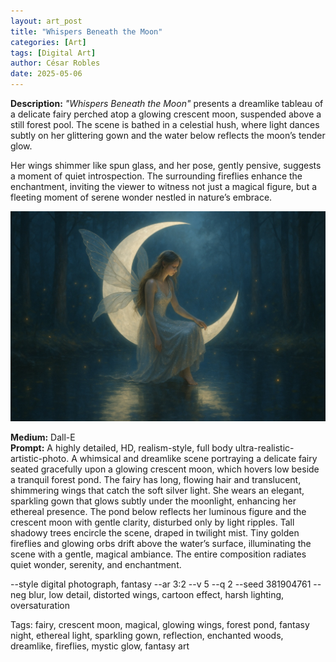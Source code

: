 ```yaml
---
layout: art_post
title: "Whispers Beneath the Moon"
categories: [Art]
tags: [Digital Art]
author: César Robles
date: 2025-05-06
---
```

**Description:** *"Whispers Beneath the Moon"* presents a dreamlike tableau of a delicate fairy perched atop a glowing crescent moon, suspended above a still forest pool. The scene is bathed in a celestial hush, where light dances subtly on her glittering gown and the water below reflects the moon’s tender glow.

Her wings shimmer like spun glass, and her pose, gently pensive, suggests a moment of quiet introspection. The surrounding fireflies enhance the enchantment, inviting the viewer to witness not just a magical figure, but a fleeting moment of serene wonder nestled in nature’s embrace.

![Whispers Beneath the Moon](/imag/digital_art/whispers_beneath_the_moon.jpg)

**Medium:** Dall-E\
**Prompt:** A highly detailed, HD, realism-style, full body ultra-realistic-artistic-photo. A whimsical and dreamlike scene portraying a delicate fairy seated gracefully upon a glowing crescent moon, which hovers low beside a tranquil forest pond. The fairy has long, flowing hair and translucent, shimmering wings that catch the soft silver light. She wears an elegant, sparkling gown that glows subtly under the moonlight, enhancing her ethereal presence. The pond below reflects her luminous figure and the crescent moon with gentle clarity, disturbed only by light ripples. Tall shadowy trees encircle the scene, draped in twilight mist. Tiny golden fireflies and glowing orbs drift above the water’s surface, illuminating the scene with a gentle, magical ambiance. The entire composition radiates quiet wonder, serenity, and enchantment.

--style digital photograph, fantasy --ar 3:2 --v 5 --q 2 --seed 381904761 --neg blur, low detail, distorted wings, cartoon effect, harsh lighting, oversaturation

Tags: fairy, crescent moon, magical, glowing wings, forest pond, fantasy night, ethereal light, sparkling gown, reflection, enchanted woods, dreamlike, fireflies, mystic glow, fantasy art